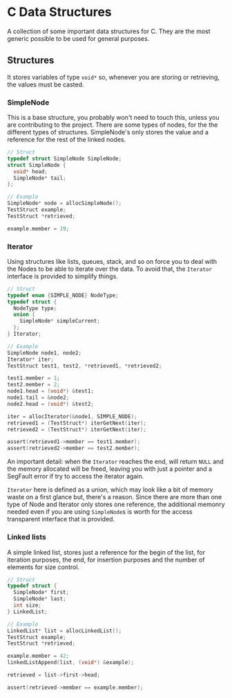 # C Data Structures

A collection of some important data structures for C. They are the most generic possible to be used for general purposes.

## Structures

It stores variables of type `void*` so, whenever you are storing or retrieving, the values must be casted.

### SimpleNode

This is a base structure, you probably won't need to touch this, unless you are contributing to the project. 
There are some types of nodes, for the the different types of structures. 
SimpleNode's only stores the value and a reference for the rest of the linked nodes.

```c
// Struct
typedef struct SimpleNode SimpleNode;
struct SimpleNode {
  void* head;
  SimpleNode* tail;
};

// Example
SimpleNode* node = allocSimpleNode();
TestStruct example;
TestStruct *retrieved;

example.member = 19;

```

### Iterator

Using structures like lists, queues, stack, and so on force you to deal with the Nodes to be able to iterate over the data. 
To avoid that, the `Iterator` interface is provided to simplify things.

```c
// Struct
typedef enum {SIMPLE_NODE} NodeType;
typedef struct {
  NodeType type;
  union {
    SimpleNode* simpleCurrent;
  };
} Iterator;

// Example
SimpleNode node1, node2;
Iterator* iter;
TestStruct test1, test2, *retrieved1, *retrieved2;

test1.member = 1;
test2.member = 2;
node1.head = (void*) &test1;
node1.tail = &node2;
node2.head = (void*) &test2;

iter = allocIterator(&node1, SIMPLE_NODE);
retrieved1 = (TestStruct*) iterGetNext(iter);
retrieved2 = (TestStruct*) iterGetNext(iter);

assert(retrieved1->member == test1.member);
assert(retrieved2->member == test2.member);
```

An important detail: when the `Iterator` reaches the end, will return `NULL` and the memory allocated will be freed, leaving you with just a pointer and a SegFault error if try to access the iterator again.

`Iterator` here is defined as a union, which may look like a bit of memory waste on a first glance but, there's a reason. Since there are more than one type of Node and Iterator only stores one reference, the additional memonry needed even if you are using `SimpleNode`s is worth for the access transparent interface that is provided.

### Linked lists

A simple linked list, stores just a reference for the begin of the list, for iteration purposes, the end, for insertion purposes and the number of elements for size control.

```c
// Struct
typedef struct {
  SimpleNode* first;
  SimpleNode* last;
  int size;
} LinkedList;

// Example
LinkedList* list = allocLinkedList();
TestStruct example;
TestStruct *retrieved;

example.member = 42;
linkedListAppend(list, (void*) &example);

retrieved = list->first->head;

assert(retrieved->member == example.member);
```
